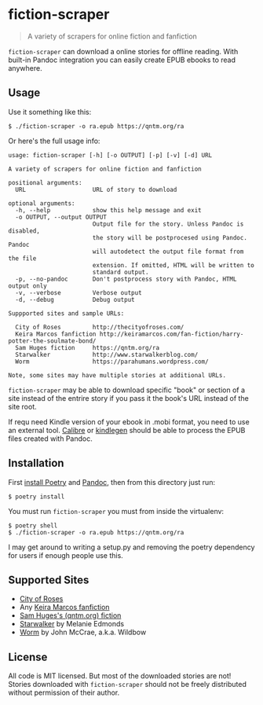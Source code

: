 # fiction-scraper

> A variety of scrapers for online fiction and fanfiction

`fiction-scraper` can download a online stories for offline reading. With built-in Pandoc integration you can easily create EPUB ebooks to read anywhere.

## Usage

Use it something like this:

```
$ ./fiction-scraper -o ra.epub https://qntm.org/ra
```

Or here's the full usage info:

```
usage: fiction-scraper [-h] [-o OUTPUT] [-p] [-v] [-d] URL

A variety of scrapers for online fiction and fanfiction

positional arguments:
  URL                   URL of story to download

optional arguments:
  -h, --help            show this help message and exit
  -o OUTPUT, --output OUTPUT
                        Output file for the story. Unless Pandoc is disabled,
                        the story will be postprocesed using Pandoc. Pandoc
                        will autodetect the output file format from the file
                        extension. If omitted, HTML will be written to
                        standard output.
  -p, --no-pandoc       Don't postprocess story with Pandoc, HTML output only
  -v, --verbose         Verbose output
  -d, --debug           Debug output

Suppported sites and sample URLs:

  City of Roses         http://thecityofroses.com/
  Keira Marcos fanfiction http://keiramarcos.com/fan-fiction/harry-potter-the-soulmate-bond/
  Sam Huges fiction     https://qntm.org/ra
  Starwalker            http://www.starwalkerblog.com/
  Worm                  https://parahumans.wordpress.com/

Note, some sites may have multiple stories at additional URLs.
```

`fiction-scraper` may be able to download specific "book" or section of a site instead of the entrire story if you pass it the book's URL instead of the site root.

If requ need Kindle version of your ebook in .mobi format, you need to use an external tool. [Calibre] or [kindlegen] should be able to process the EPUB files created with Pandoc.

## Installation

First [install Poetry] and [Pandoc], then from this directory just run:

```
$ poetry install
```

You must run `fiction-scraper` you must from inside the virtualenv:

```
$ poetry shell
$ ./fiction-scraper -o ra.epub https://qntm.org/ra
```

I may get around to writing a setup.py and removing the poetry dependency for users if enough people use this.

## Supported Sites

*  [City of Roses](http://thecityofroses.com/) 
*  Any [Keira Marcos fanfiction](http://keiramarcos.com/fan-fiction/)
*  [Sam Huges's (qntm.org) fiction](https://qntm.org/fiction)
*  [Starwalker](http://www.starwalkerblog.com/) by Melanie Edmonds
*  [Worm](https://parahumans.wordpress.com/) by John McCrae, a.k.a. Wildbow

## License

All code is MIT licensed. But most of the downloaded stories are not! Stories downloaded with `fiction-scraper` should not be freely distributed without permission of their author.

[Calibre]: https://calibre-ebook.com/
[kindlegen]: https://www.amazon.com/gp/feature.html?docId=1000765211
[install Poetry]: https://github.com/sdispater/poetry#installation
[Pandoc]: https://pandoc.org/
